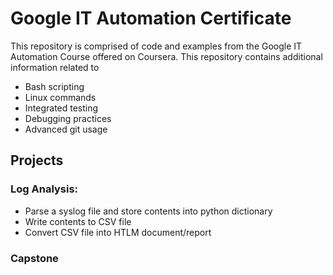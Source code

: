# Google IT Automation Certificate

This repository is comprised of code and examples from the Google IT Automation Course offered on Coursera.  This repository contains additional information related to
* Bash scripting
* Linux commands 
* Integrated testing
* Debugging practices
* Advanced git usage



## Projects

### Log Analysis:
* Parse a syslog file and store contents into python dictionary
* Write contents to CSV file
* Convert CSV file into HTLM document/report

### Capstone



